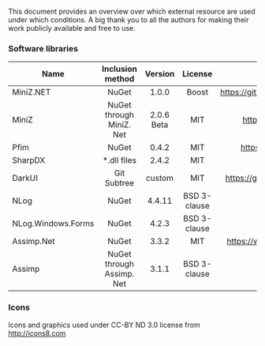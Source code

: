 ﻿This document provides an overview over which external resource are used under which conditions.
A big thank you to all the authors for making their work publicly available and free to use.

### Software libraries
| Name                   | Inclusion method          | Version    | License      | Link     |
| ---------------------- |:-------------------------:|:----------:|:------------:|:--------:|
| MiniZ.​NET              | NuGet                     | 1.0.0      | Boost        | https://github.com/ActuallyaDeviloper/MiniZ.Net |
| MiniZ                  | NuGet through MiniZ.​Net   | 2.0.6 Beta | MIT          | https://github.com/richgel999/miniz |
| Pfim                   | NuGet                     | 0.4.2      | MIT          | https://github.com/nickbabcock/Pfim |
| SharpDX                | *.dll files               | 2.4.2      | MIT          | http://sharpdx.org |
| DarkUI                 | Git Subtree               | custom     | MIT          | https://github.com/ActuallyaDeviloper/DarkUI |
| NLog                   | NuGet                     | 4.4.11     | BSD 3-clause | http://nlog-project.org |
| NLog.Windows.Forms     | NuGet                     | 4.2.3      | BSD 3-clause | http://nlog-project.org |
| Assimp.​Net             | NuGet                     | 3.3.2      | MIT          | https://www.nuget.org/packages/AssimpNet |
| Assimp                 | NuGet through Assimp.​Net  | 3.1.1      | BSD 3-clause | http://assimp.org |

### Icons

  Icons and graphics used under CC-BY ND 3.0 license from http://icons8.com